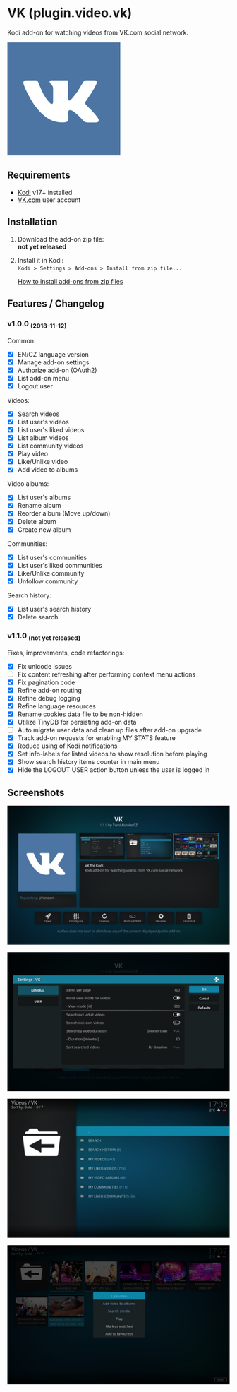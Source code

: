 # VK (plugin.video.vk)

Kodi add-on for watching videos from VK.com social network.

![Icon](./resources/icon.png)

## Requirements

- [Kodi](https://kodi.tv) v17+ installed
- [VK.com](https://vk.com) user account

## Installation

1. Download the add-on zip file:<br>
    **not yet released**
    <!--[plugin.video.vk-1.1.0.zip](https://github.com/tommistolercz/plugin.video.vk/releases/download/v1.1.0/plugin.video.vk-1.1.0.zip)-->
    
2. Install it in Kodi:<br>
    `Kodi > Settings > Add-ons > Install from zip file...`

    [How to install add-ons from zip files](https://kodi.wiki/view/HOW-TO:Install_add-ons_from_zip_files)

## Features / Changelog

### v1.0.0 <sub>(2018-11-12)</sub>

Common:
- [x] EN/CZ language version
- [x] Manage add-on settings
- [x] Authorize add-on (OAuth2)
- [x] List add-on menu
- [x] Logout user

Videos:
- [x] Search videos
- [x] List user's videos
- [x] List user's liked videos
- [x] List album videos
- [x] List community videos
- [x] Play video
- [x] Like/Unlike video
- [x] Add video to albums

Video albums:
- [x] List user's albums
- [x] Rename album
- [x] Reorder album (Move up/down)
- [x] Delete album
- [x] Create new album

Communities:
- [x] List user's communities
- [x] List user's liked communities
- [x] Like/Unlike community
- [x] Unfollow community

Search history:
- [x] List user's search history
- [x] Delete search

### v1.1.0 <sub>(not yet released)</sub>

Fixes, improvements, code refactorings:
- [x] Fix unicode issues
- [ ] Fix content refreshing after performing context menu actions
- [x] Fix pagination code
- [x] Refine add-on routing
- [x] Refine debug logging
- [x] Refine language resources
- [x] Rename cookies data file to be non-hidden
- [x] Utilize TinyDB for persisting add-on data
- [ ] Auto migrate user data and clean up files after add-on upgrade
- [x] Track add-on requests for enabling MY STATS feature
- [x] Reduce using of Kodi notifications
- [x] Set info-labels for listed videos to show resolution before playing
- [x] Show search history items counter in main menu
- [x] Hide the LOGOUT USER action button unless the user is logged in

## Screenshots

![Screenshot 1](./resources/media/screenshot1.jpg)

![Screenshot 2](./resources/media/screenshot2.jpg)

![Screenshot 3](./resources/media/screenshot3.jpg)

![Screenshot 4](./resources/media/screenshot4.jpg)

